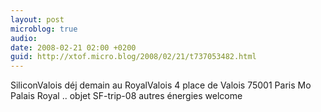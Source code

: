 ```yaml
---
layout: post
microblog: true
audio: 
date: 2008-02-21 02:00 +0200
guid: http://xtof.micro.blog/2008/02/21/t737053482.html
---
```

SiliconValois déj demain au RoyalValois 4 place de Valois 75001 Paris Mo Palais Royal ..  objet SF-trip-08 autres énergies welcome
